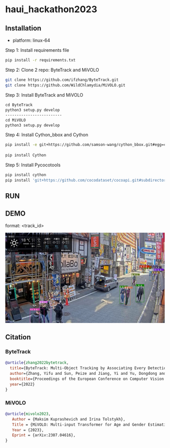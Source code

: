 # haui_hackathon2023


## Installation

- platform: linux-64

Step 1: Install requirements file

```bash
pip install -r requirements.txt
```

Step 2: Clone 2 repo: ByteTrack and MiVOLO

```bash
git clone https://github.com/ifzhang/ByteTrack.git
git clone https://github.com/WildChlamydia/MiVOLO.git
```

Step 3: Install ByteTrack and MiVOLO

```
cd ByteTrack
python3 setup.py develop
-------------------------
cd MiVOLO
python3 setup.py develop
```

Step 4: Install Cython_bbox and Cython

```bash
pip install -e git+https://github.com/samson-wang/cython_bbox.git#egg=cython-bbox

pip install Cython
```

Step 5: Install Pycocotools

```bash
pip install cython
pip install 'git+https://github.com/cocodataset/cocoapi.git#subdirectory=PythonAPI'
```

## RUN

## DEMO

format: <track_id><age><gender>

<img src="demo/out.jpg" width="1000"/>

## Citation


### ByteTrack
```bibtex
@article{zhang2022bytetrack,
  title={ByteTrack: Multi-Object Tracking by Associating Every Detection Box},
  author={Zhang, Yifu and Sun, Peize and Jiang, Yi and Yu, Dongdong and Weng, Fucheng and Yuan, Zehuan and Luo, Ping and Liu, Wenyu and Wang, Xinggang},
  booktitle={Proceedings of the European Conference on Computer Vision (ECCV)},
  year={2022}
}
```

### MiVOLO
```bibtex
@article{mivolo2023,
   Author = {Maksim Kuprashevich and Irina Tolstykh},
   Title = {MiVOLO: Multi-input Transformer for Age and Gender Estimation},
   Year = {2023},
   Eprint = {arXiv:2307.04616},
}
```